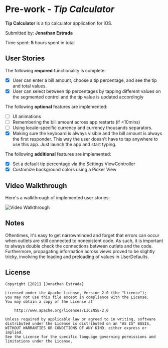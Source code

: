 # Pre-work - *Tip Calculator*

**Tip Calculator** is a tip calculator application for iOS.

Submitted by: **Jonathan Estrada**

Time spent: **5** hours spent in total

## User Stories

The following **required** functionality is complete:

* [x] User can enter a bill amount, choose a tip percentage, and see the tip and total values.
* [x] User can select between tip percentages by tapping different values on the segmented control and the tip value is updated accordingly

The following **optional** features are implemented:

* [ ] UI animations
* [ ] Remembering the bill amount across app restarts (if <10mins)
* [ ] Using locale-specific currency and currency thousands separators.
* [x] Making sure the keyboard is always visible and the bill amount is always the first responder. This way the user doesn't have to tap anywhere to use this app. Just launch the app and start typing.

The following **additional** features are implemented:

- [x] Set a default tip percentage via the Settings ViewController
- [x] Customize background colors using a Picker View

## Video Walkthrough

Here's a walkthrough of implemented user stories:

<img src='http://g.recordit.co/hw4QOJc0nO.gif' width='' alt='Video Walkthrough' />

## Notes

Oftentimes, it's easy to get narrowminded and forget that errors can occur when outlets are still connected to nonexistent code. As such, it is important to always double check the connections between outlets and the code. Furthermore, propagating information across views proved to be slightly tricky, involving the loading and preloading of values in UserDefaults. 

## License

    Copyright [2021] [Jonathan Estrada]

    Licensed under the Apache License, Version 2.0 (the "License");
    you may not use this file except in compliance with the License.
    You may obtain a copy of the License at

        http://www.apache.org/licenses/LICENSE-2.0

    Unless required by applicable law or agreed to in writing, software
    distributed under the License is distributed on an "AS IS" BASIS,
    WITHOUT WARRANTIES OR CONDITIONS OF ANY KIND, either express or implied.
    See the License for the specific language governing permissions and
    limitations under the License.
